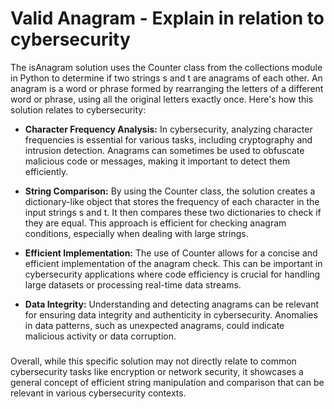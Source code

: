 # Valid Anagram - Explain in relation to cybersecurity

The isAnagram solution uses the Counter class from the collections module in Python to determine if two strings s and t are anagrams of each other. An anagram is a word or phrase formed by rearranging the letters of a different word or phrase, using all the original letters exactly once. Here's how this solution relates to cybersecurity:

- **Character Frequency Analysis:** In cybersecurity, analyzing character frequencies is essential for various tasks, including cryptography and intrusion detection. Anagrams can sometimes be used to obfuscate malicious code or messages, making it important to detect them efficiently.

- **String Comparison:** By using the Counter class, the solution creates a dictionary-like object that stores the frequency of each character in the input strings s and t. It then compares these two dictionaries to check if they are equal. This approach is efficient for checking anagram conditions, especially when dealing with large strings.

- **Efficient Implementation:** The use of Counter allows for a concise and efficient implementation of the anagram check. This can be important in cybersecurity applications where code efficiency is crucial for handling large datasets or processing real-time data streams.

- **Data Integrity:** Understanding and detecting anagrams can be relevant for ensuring data integrity and authenticity in cybersecurity. Anomalies in data patterns, such as unexpected anagrams, could indicate malicious activity or data corruption.
###
Overall, while this specific solution may not directly relate to common cybersecurity tasks like encryption or network security, it showcases a general concept of efficient string manipulation and comparison that can be relevant in various cybersecurity contexts.
